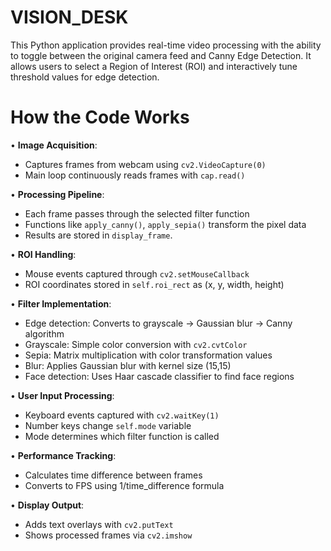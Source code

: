 # VISION_DESK
This Python application provides real-time video processing with the ability to toggle between the original camera feed and Canny Edge Detection. It allows users to select a Region of Interest (ROI) and interactively tune threshold values for edge detection.

# How the Code Works

• **Image Acquisition**:
  - Captures frames from webcam using `cv2.VideoCapture(0)`
  - Main loop continuously reads frames with `cap.read()`

• **Processing Pipeline**:
  - Each frame passes through the selected filter function
  - Functions like `apply_canny()`, `apply_sepia()` transform the pixel data
  - Results are stored in `display_frame`.

• **ROI Handling**:
  - Mouse events captured through `cv2.setMouseCallback`
  - ROI coordinates stored in `self.roi_rect` as (x, y, width, height)

• **Filter Implementation**:
  - Edge detection: Converts to grayscale → Gaussian blur → Canny algorithm
  - Grayscale: Simple color conversion with `cv2.cvtColor`
  - Sepia: Matrix multiplication with color transformation values
  - Blur: Applies Gaussian blur with kernel size (15,15)
  - Face detection: Uses Haar cascade classifier to find face regions

• **User Input Processing**:
  - Keyboard events captured with `cv2.waitKey(1)`
  - Number keys change `self.mode` variable
  - Mode determines which filter function is called

• **Performance Tracking**:
  - Calculates time difference between frames
  - Converts to FPS using 1/time_difference formula

• **Display Output**:
  - Adds text overlays with `cv2.putText`
  - Shows processed frames via `cv2.imshow`
